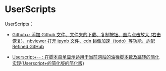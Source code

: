 # UserScripts
UserScripts：
- [Github+: 添加 Github 文件、文件夹的下载、复制按钮、图片点击放大 (右击恢复)、nbviewer 打开 ipynb 文件、cdn 镜像加速（todo）等功能，适配 Refined GitHub](https://greasyfork.org/zh-CN/scripts/410216)

- [Userscript+-- : 在脚本菜单显示适用于当前网站的油猴脚本数及跳转的简化实现(Userscript+的简化版的简化版)](https://greasyfork.org/zh-CN/scripts/409727)
